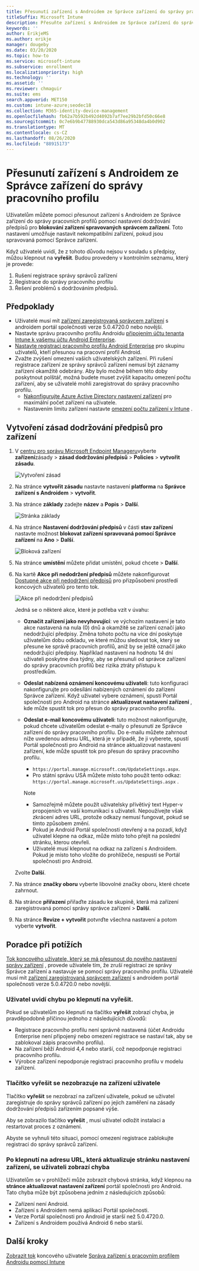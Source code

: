 ```yaml
---
title: Přesunutí zařízení s Androidem ze Správce zařízení do správy pracovního profilu
titleSuffix: Microsoft Intune
description: Přesuňte zařízení s Androidem ze Správce zařízení do správy pracovních profilů v Intune.
keywords: ''
author: ErikjeMS
ms.author: erikje
manager: dougeby
ms.date: 03/20/2020
ms.topic: how-to
ms.service: microsoft-intune
ms.subservice: enrollment
ms.localizationpriority: high
ms.technology: ''
ms.assetid: ''
ms.reviewer: chmaguir
ms.suite: ems
search.appverid: MET150
ms.custom: intune-azure;seodec18
ms.collection: M365-identity-device-management
ms.openlocfilehash: fb62a7b592b492d4092b7af7ee29b2bfd50c66e8
ms.sourcegitcommit: 0c7e6b9b47788930dca543d86a95348da4b0d902
ms.translationtype: MT
ms.contentlocale: cs-CZ
ms.lasthandoff: 08/26/2020
ms.locfileid: "88915173"
---
```

# <a name="move-android-devices-from-device-administrator-to-work-profile-management"></a>Přesunutí zařízení s Androidem ze Správce zařízení do správy pracovního profilu

Uživatelům můžete pomoci přesunout zařízení s Androidem ze Správce zařízení do správy pracovních profilů pomocí nastavení dodržování předpisů pro **blokování zařízení spravovaných správcem zařízení**. Toto nastavení umožňuje nastavit nekompatibilní zařízení, pokud jsou spravovaná pomocí Správce zařízení. 

Když uživatelé uvidí, že z tohoto důvodu nejsou v souladu s předpisy, můžou klepnout na **vyřešit**. Budou provedeny v kontrolním seznamu, který je provede:
1. Rušení registrace správy správců zařízení
2. Registrace do správy pracovního profilu
3. Řešení problémů s dodržováním předpisů. 

## <a name="prerequisites"></a>Předpoklady

- Uživatelé musí mít [zařízení zaregistrovaná správcem zařízení](android-enroll-device-administrator.md) s androidem portál společnosti verze 5.0.4720.0 nebo novější.
- Nastavte správu pracovního profilu Androidu [připojením účtu tenanta Intune k vašemu účtu Android Enterprise](connect-intune-android-enterprise.md).
- [Nastavte registraci pracovního profilu Android Enterprise](android-work-profile-enroll.md) pro skupinu uživatelů, kteří přesunou na pracovní profil Android.
- Zvažte zvýšení omezení vašich uživatelských zařízení. Při rušení registrace zařízení ze správy správců zařízení nemusí být záznamy zařízení okamžitě odebrány. Aby bylo možné během této doby poskytnout polštář, možná budete muset zvýšit kapacitu omezení počtu zařízení, aby se uživatelé mohli zaregistrovat do správy pracovního profilu.
  - [Nakonfigurujte Azure Active Directory nastavení zařízení](/azure/active-directory/devices/device-management-azure-portal#configure-device-settings) pro maximální počet zařízení na uživatele.
  - Nastavením limitu zařízení nastavte [omezení počtu zařízení v Intune](enrollment-restrictions-set.md#create-a-device-limit-restriction) . 

## <a name="create-device-compliance-policy"></a>Vytvoření zásad dodržování předpisů pro zařízení

1. V [centru pro správu Microsoft Endpoint Manageru](https://go.microsoft.com/fwlink/?linkid=2109431)vyberte **zařízení**zásady  >  **zásad dodržování předpisů**  >  **Policies**  >  **vytvořit zásadu**.

    ![Vytvoření zásad](./media/android-move-device-admin-work-profile/create-policy.png)

2. Na stránce **vytvořit zásadu** nastavte nastavení **platforma** na **Správce zařízení s Androidem**  >  **vytvořit**.
3. Na stránce **základy** zadejte **název** a **Popis**  >  **Další**.

    ![Stránka základy](./media/android-move-device-admin-work-profile/basics.png)
    
4. Na stránce **Nastavení dodržování předpisů** v části **stav zařízení** nastavte možnost **blokovat zařízení spravovaná pomocí Správce zařízení** na **Ano**  >  **Další**.

    ![Bloková zařízení](./media/android-move-device-admin-work-profile/block-devices.png)

5. Na stránce **umístění** můžete přidat umístění, pokud chcete > **Další**.

6. Na kartě **Akce při nedodržení předpisů** můžete nakonfigurovat [Dostupné akce při nedodržení předpisů](../protect/actions-for-noncompliance.md#available-actions-for-noncompliance) pro přizpůsobení prostředí koncových uživatelů pro tento tok.

    ![Akce při nedodržení předpisů](media/android-move-device-admin-work-profile/noncompliance-actions.png)

    Jedná se o některé akce, které je potřeba vzít v úvahu:

    - **Označit zařízení jako nevyhovující**: ve výchozím nastavení je tato akce nastavená na nula (0) dnů a okamžitě se zařízení označí jako nedodržující předpisy. Změna tohoto počtu na více dní poskytuje uživatelům dobu odkladu, ve které můžou sledovat tok, který se přesune ke správě pracovních profilů, aniž by se ještě označil jako nedodržující předpisy. Například nastavení na hodnotu 14 dní uživateli poskytne dva týdny, aby se přesunuli od správce zařízení do správy pracovních profilů bez rizika ztráty přístupu k prostředkům.
    - **Odeslat nabízená oznámení koncovému uživateli**: tuto konfiguraci nakonfigurujte pro odesílání nabízených oznámení do zařízení Správce zařízení. Když uživatel vybere oznámení, spustí Portál společnosti pro Android na stránce **aktualizovat nastavení zařízení** , kde může spustit tok pro přesun do správy pracovního profilu.
    - **Odeslat e-mail koncovému uživateli**: tuto možnost nakonfigurujte, pokud chcete uživatelům odeslat e-maily o přesunutí ze Správce zařízení do správy pracovního profilu. Do e-mailu můžete zahrnout níže uvedenou adresu URL, která je v případě, že ji vyberete, spustí Portál společnosti pro Android na stránce aktualizovat nastavení zařízení, kde může spustit tok pro přesun do správy pracovního profilu.
      - `https://portal.manage.microsoft.com/UpdateSettings.aspx`.
      - Pro státní správu USA můžete místo toho použít tento odkaz: `https://portal.manage.microsoft.us/UpdateSettings.aspx` .
  
      > [!NOTE]
      > - Samozřejmě můžete použít uživatelsky přívětivý text Hyper-v propojeních ve vaší komunikaci s uživateli. Nepoužívejte však zkrácení adres URL, protože odkazy nemusí fungovat, pokud se tímto způsobem změní.
      > - Pokud je Android Portál společnosti otevřený a na pozadí, když uživatel klepne na odkaz, může místo toho přejít na poslední stránku, kterou otevřeli.
      > - Uživatelé musí klepnout na odkaz na zařízení s Androidem. Pokud je místo toho vložíte do prohlížeče, nespustí se Portál společnosti pro Android. 

    Zvolte **Další**.

7. Na stránce **značky oboru** vyberte libovolné značky oboru, které chcete zahrnout.
8. Na stránce **přiřazení** přiřaďte zásadu ke skupině, která má zařízení zaregistrovaná pomocí správy správce zařízení > **Další**.
9. Na stránce **Revize + vytvořit** potvrďte všechna nastavení a potom vyberte **vytvořit**.

## <a name="troubleshooting"></a>Poradce při potížích

[Tok koncového uživatele, který se má přesunout do nového nastavení správy zařízení](../user-help/move-to-new-device-management-setup.md) , provede uživatele tím, že zruší registraci ze správy Správce zařízení a nastavuje se pomocí správy pracovního profilu. Uživatelé musí mít [zařízení zaregistrovaná správcem zařízení](android-enroll-device-administrator.md) s androidem portál společnosti verze 5.0.4720.0 nebo novější.

### <a name="user-sees-an-error-after-tapping-resolve"></a>Uživatel uvidí chybu po klepnutí na vyřešit.
Pokud se uživatelům po klepnutí na tlačítko **vyřešit** zobrazí chyba, je pravděpodobně příčinou jednoho z následujících důvodů:
- Registrace pracovního profilu není správně nastavená (účet Androidu Enterprise není připojený nebo omezení registrace se nastaví tak, aby se zablokoval zápis pracovního profilu).
- Na zařízení běží Android 4,4 nebo starší, což nepodporuje registraci pracovního profilu. 
- Výrobce zařízení nepodporuje registraci pracovního profilu v modelu zařízení.

### <a name="resolve-button-doesnt-appear-on-the-users-device"></a>Tlačítko vyřešit se nezobrazuje na zařízení uživatele
Tlačítko **vyřešit** se nezobrazí na zařízení uživatele, pokud se uživatel zaregistruje do správy správců zařízení po jejich zaměření na zásady dodržování předpisů zařízením popsané výše.

Aby se zobrazilo tlačítko **vyřešit** , musí uživatel odložit instalaci a restartovat proces z oznámení.

Abyste se vyhnuli této situaci, pomocí omezení registrace zablokujte registraci do správy správců zařízení.

### <a name="user-sees-an-error-after-tapping-url-to-update-device-settings-page"></a>Po klepnutí na adresu URL, která aktualizuje stránku nastavení zařízení, se uživateli zobrazí chyba
Uživatelům se v prohlížeči může zobrazit chybová stránka, když klepnou na **stránce aktualizovat nastavení zařízení** portál společnosti pro Android. Tato chyba může být způsobena jedním z následujících způsobů:
- Zařízení není Android.
- Zařízení s Androidem nemá aplikaci Portál společnosti.
- Verze Portál společnosti pro Android je starší než 5.0.4720.0.
- Zařízení s Androidem používá Android 6 nebo starší. 

## <a name="next-steps"></a>Další kroky
[Zobrazit tok](../user-help/move-to-new-device-management-setup.md) 
 koncového uživatele [Správa zařízení s pracovním profilem Androidu pomocí Intune](android-enterprise-overview.md)